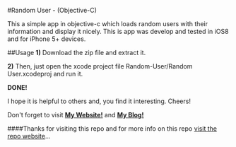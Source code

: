 #Random User - (Objective-C)

This a simple app in objective-c which loads random users with their information and display it nicely. This is app was develop and tested in iOS8 and for iPhone 5+ devices.

##Usage
**1)** Download the zip file and extract it.

**2)** Then, just open the xcode project file Random-User/Random User.xcodeproj and run it.

**DONE!**

I hope it is helpful to others and, you find it interesting. Cheers!

Don't forget to visit **[My Website!](http://jorgedeveloper.com)** and **[My Blog!](http://jorgedeveloper.com/blog/)**

####Thanks for visiting this repo and for more info on this repo [visit the repo website](http://jv17.github.io/Random-User/)...
